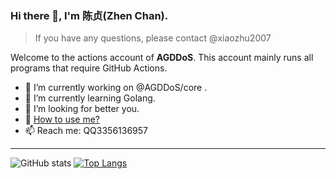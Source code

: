 ### Hi there 👋, I'm 陈贞(Zhen Chan).

> If you have any questions, please contact @xiaozhu2007 

Welcome to the actions account of **AGDDoS**. 
This account mainly runs all programs that require GitHub Actions.

- 🔭 I’m currently working on @AGDDoS/core .
- 🌱 I’m currently learning Golang.
- 🤔 I’m looking for better you.
- 💬 [How to use me?](usage.md)
- 📫 Reach me: QQ3356136957
---
![GitHub stats](https://github-readme-stats.vercel.app/api?username=AGDDoS-bot&repo=AGDDoS-bot&locale=cn&count_private=true)
[![Top Langs](https://github-readme-stats.vercel.app/api/top-langs/?username=AGDDoS-bot)](https://github.com/AGDDoS-bot)
